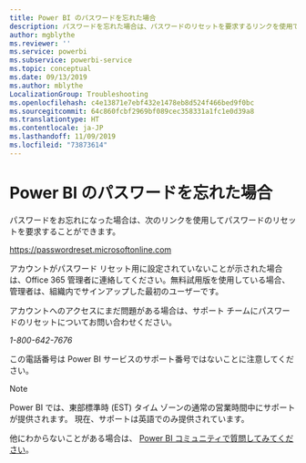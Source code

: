 ```yaml
---
title: Power BI のパスワードを忘れた場合
description: パスワードを忘れた場合は、パスワードのリセットを要求するリンクを使用できます。
author: mgblythe
ms.reviewer: ''
ms.service: powerbi
ms.subservice: powerbi-service
ms.topic: conceptual
ms.date: 09/13/2019
ms.author: mblythe
LocalizationGroup: Troubleshooting
ms.openlocfilehash: c4e13871e7ebf432e1478eb8d524f466bed9f0bc
ms.sourcegitcommit: 64c860fcbf2969bf089cec358331a1fc1e0d39a8
ms.translationtype: HT
ms.contentlocale: ja-JP
ms.lasthandoff: 11/09/2019
ms.locfileid: "73873614"
---
```

# <a name="forgot-your-password-for-power-bi"></a>Power BI のパスワードを忘れた場合

パスワードをお忘れになった場合は、次のリンクを使用してパスワードのリセットを要求することができます。

<https://passwordreset.microsoftonline.com>

アカウントがパスワード リセット用に設定されていないことが示された場合は、Office 365 管理者に連絡してください。無料試用版を使用している場合、管理者は、組織内でサインアップした最初のユーザーです。

アカウントへのアクセスにまだ問題がある場合は、サポート チームにパスワードのリセットについてお問い合わせください。

*1-800-642-7676*

この電話番号は Power BI サービスのサポート番号ではないことに注意してください。

> [!NOTE]
> Power BI では、東部標準時 (EST) タイム ゾーンの通常の営業時間中にサポートが提供されます。 現在、サポートは英語でのみ提供されています。

他にわからないことがある場合は、 [Power BI コミュニティで質問してみてください](https://community.powerbi.com/)。